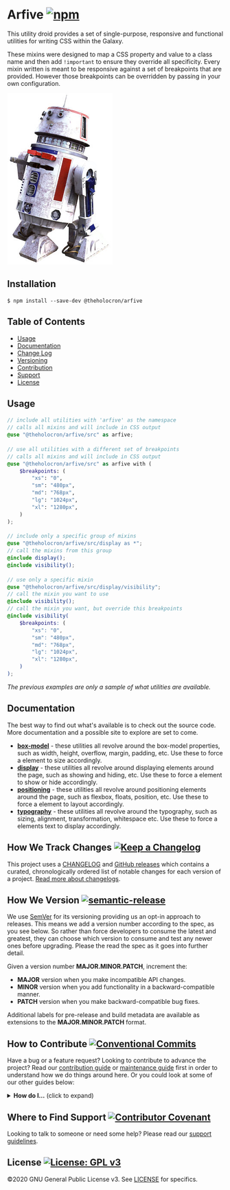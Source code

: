 # Arfive [![npm](https://img.shields.io/npm/v/@theholocron/arfive)](https://www.npmjs.com/package/@theholocron/arfive)

This utility droid provides a set of single-purpose, responsive and functional utilities for writing CSS within the Galaxy. 

These mixins were designed to map a CSS property and value to a class name and then add `!important` to ensure they override all specificity.  Every mixin written is meant to be responsive against a set of breakpoints that are provided.  However those breakpoints can be overridden by passing in your own configuration.

![arfive](./arfive.jpg)

## Installation

```shell
$ npm install --save-dev @theholocron/arfive
```

## Table of Contents

* [Usage](#usage)
* [Documentation](#documentation)
* [Change Log](#how-we-track-changes)
* [Versioning](#how-we-version)
* [Contribution](#how-to-contribute)
* [Support](#where-to-find-suport)
* [License](#license)

## Usage

```scss
// include all utilities with 'arfive' as the namespace
// calls all mixins and will include in CSS output
@use "@theholocron/arfive/src" as arfive;

// use all utilities with a different set of breakpoints
// calls all mixins and will include in CSS output
@use "@theholocron/arfive/src" as arfive with (
    $breakpoints: (
        "xs": "0",
        "sm": "480px",
        "md": "768px",
        "lg": "1024px",
        "xl": "1280px",
    )
);

// include only a specific group of mixins
@use "@theholocron/arfive/src/display as *";
// call the mixins from this group
@include display();
@include visibility();

// use only a specific mixin
@use "@theholocron/arfive/src/display/visibility";
// call the mixin you want to use
@include visibility();
// call the mixin you want, but override this breakpoints
@include visibility(
    $breakpoints: (
        "xs": "0",
        "sm": "480px",
        "md": "768px",
        "lg": "1024px",
        "xl": "1280px",
    )
);
```

_The previous examples are only a sample of what utilities are available._

## Documentation

The best way to find out what's available is to check out the source code.  More documentation and a possible site to explore are set to come.

* [**box-model**](./src/box-model/README.md) - these utilities all revolve around the box-model properties, such as width, height, overflow, margin, padding, etc. Use these to force a element to size accordingly.
* [**display**](./src/display/README.md) - these utilities all revolve around displaying elements around the page, such as showing and hiding, etc. Use these to force a element to show or hide accordingly.
* [**positioning**](./src/positioning/README.md) - these utilities all revolve around positioning elements around the page, such as flexbox, floats, position, etc. Use these to force a element to layout accordingly.
* [**typography**](./src/typography/README.md) - these utilities all revolve around the typography, such as sizing, alignment, transformation, whitespace etc. Use these to force a elements text to display accordingly.

## How We Track Changes [![Keep a Changelog](https://img.shields.io/badge/Keep%20a%20Changelog-1.0.0-orange)](https://keepachangelog.com/en/1.0.0/)

This project uses a [CHANGELOG](./CHANGELOG.md) and [GitHub releases](https://help.github.com/en/github/administering-a-repository/about-releases) which contains a curated, chronologically ordered list of notable changes for each version of a project. [Read more about changelogs](https://keepachangelog.com/en/1.0.0/).

## How We Version [![semantic-release](https://img.shields.io/badge/%20%20%F0%9F%93%A6%F0%9F%9A%80-semantic--release-e10079.svg)](https://github.com/semantic-release/semantic-release)

We use [SemVer](https://semver.org/) for its versioning providing us an opt-in approach to releases. This means we add a version number according to the spec, as you see below. So rather than force developers to consume the latest and greatest, they can choose which version to consume and test any newer ones before upgrading. Please the read the spec as it goes into further detail.

Given a version number **MAJOR.MINOR.PATCH**, increment the:

* **MAJOR** version when you make incompatible API changes.
* **MINOR** version when you add functionality in a backward-compatible manner.
* **PATCH** version when you make backward-compatible bug fixes.

Additional labels for pre-release and build metadata are available as extensions to the **MAJOR.MINOR.PATCH** format.

## How to Contribute [![Conventional Commits](https://img.shields.io/badge/Conventional%20Commits-1.0.0-yellow.svg)](https://conventionalcommits.org)

Have a bug or a feature request? Looking to contribute to advance the project? Read our [contribution guide](../../github/CONTRIBUTING.md) or [maintenance guide](../../.github/MAINTAINING.md) first in order to understand how we do things around here. Or you could look at some of our other guides below:

<details>
  <summary><strong>How do I…</strong> (click to expand)</summary>

* [Ask or Say Something?](../../.github/SUPPORT.md)
  * [Request Support](../../.github/SUPPORT.md#request-support)
  * [Report an Error or Bug](../../.github/SUPPORT.md#report-an-error-or-bug)
  * [Request a Feature](../../.github/SUPPORT.md#request-a-feature)
* [Make Something?](../../.github/CONTRIBUTING.md)
  * [Setup the Project](../../.github/CONTRIBUTING.md#get-started)
  * [Create an Issue](../../.github/CONTRIBUTING.md#creating-a-good-issue)
  * [Create a Feature Request](../../.github/CONTRIBUTING.md#create-a-good-feature-request)
  * [Contribute Documentation](../../.github/CONTRIBUTING.md#contribute-to-documentation)
  * [Contribute Code](../../.github/CONTRIBUTING.md#create-a-pull-request)
  * [Join the Team](../../.github/CONTRIBUTING.md#join-the-team)
* [Manage Something](../../.github/MAINTAINING.md)
  * [Provide Support on Issues](../../.github/MAINTAINING.md#provide-support-on-issues)
  * [Label Issues](../../.github/MAINTAINING.md#label-issues)
  * [Clean Up Issues and PRs](../../.github/MAINTAINING.md#clean-up-issues-and-prs)
  * [Create a Pull Request](../../.github/MAINTAINING.md#create-a-pull-request)
  * [Review Pull Requests](../../.github/MAINTAINING.md#review-pull-requests)
  * [Merge Pull Requests](./.github/MAINTAINING.md#merge-pull-requests)
  * [Tag a Release](../../.github/MAINTAINING.md#tag-a-release)
  * [Release a Version](../../.github/MAINTAINING.md#release-a-version)

</details>

## Where to Find Support [![Contributor Covenant](https://img.shields.io/badge/Contributor%20Covenant-v2.0%20adopted-ff69b4.svg)](code_of_conduct.md)

Looking to talk to someone or need some help? Please read our [support guidelines](../../.github/SUPPORT.md).

## License [![License: GPL v3](https://img.shields.io/badge/License-GPLv3-blue.svg)](https://www.gnu.org/licenses/gpl-3.0)

©2020 GNU General Public License v3. See [LICENSE](../../LICENSE) for specifics.
